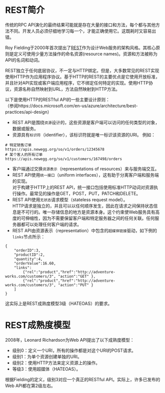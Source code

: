 # REST简介
传统的RPC API演化的最终结果可能就是存在大量的接口和方法，每个都与其他方法不同。开发人员必须仔细地学习每一个，才能正确使用它。这既耗时又容易出错。

Roy Fielding于2000年首次提出了[REST](https://en.wikipedia.org/wiki/Representational_state_transfer)作为设计Web服务的架构风格。其核心原则是定义可使用少量方法操作的命名资源(resource names)。资源和方法被称为API的名词和动词。

REST独立于任何底层协议，不一定与HTTP绑定。但是，大多数常见的REST实现使用HTTP作为应用程序协议。基于HTTP的REST的主要优点是它使用开放标准，并且针对API实现或客户端应用程序，它不绑定任何特定的实现。使用HTTP协议，资源名称自然映射到URL，方法自然映射到HTTP方法。

以下是使用HTTP的RESTful API的一些主要设计原则：  
（参阅https://docs.microsoft.com/en-us/azure/architecture/best-practices/api-design）   
- REST API是围绕`资源`设计的，这些资源是客户端可以访问的任何类型的对象，数据或服务。
- 资源具有`标识符`（identifier），该标识符就是唯一标识该资源的URI。 例如：  
```
# 特定销售订单
https://apis.newegg.org/so/v1/orders/12345678
# 某个客人的所有订单
https://apis.newegg.org/so/v1/customers/167498/orders
```
- 客户端通过交换`资源表示`（representations of resources）来与服务端交互。
- REST API使用`统一接口`（uniform interfaces），这有助于分离客户端和服务端的实现。   
对于构建于HTTP上的REST API，统一接口包括使用标准HTTP动词对资源执行操作。最常见的操作是GET，POST，PUT，PATCH和DELETE。
- REST API使用`无状态`请求模型（stateless request model）。  
HTTP请求是独立的，并且可以以任何顺序发生，因此在请求之间保持状态信息是不可行的。唯一存储信息的地方是资源本身。这个约束使Web服务具有高度的可伸缩性，因为不需要保留客户端和特定服务器之间的任何关联。任何服务器都可以处理任何客户端的请求。
- REST API由资源表示（representation）中包含的`超媒体链接`驱动，如下例的`links`节点所示：
```
{
    "orderID":3,
    "productID":2,
    "quantity":4,
    "orderValue":16.60,
    "links":
        {"rel":"product","href":"http://adventure-works.com/customers/3", "action":"GET" },
        {"rel":"product","href":"http://adventure-works.com/customers/3", "action":"PUT" }
    ]
}
```
这实际上是REST成熟度模型3级（HATEOAS）的要求。


# REST成熟度模型
2008年，Leonard Richardson为Web API提出了以下成熟度模型：  
- 级别0：定义一个URI，所有的操作都是对这个URI的POST请求。
- 级别1：为单个资源创建单独的URI。
- 级别2：使用HTTP方法来定义资源上的操作。
- 等级3：使用超媒体（HATEOAS）。

根据Fielding的定义，级别3对应一个真正的RESTful API。实际上，许多已发布的Web API都在第2级左右。
